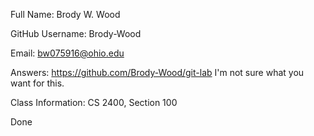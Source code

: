 Full Name: Brody W. Wood

GitHub Username: Brody-Wood 

Email: bw075916@ohio.edu

Answers: https://github.com/Brody-Wood/git-lab I'm not sure what you want for this.

Class Information: CS 2400, Section 100

Done